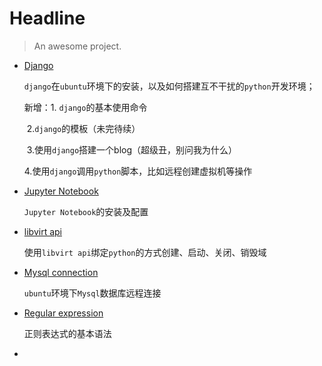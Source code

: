 # Headline

> An awesome project.

- [Django](https://github.com/wxmustard/wxmustard.github.io/blob/master/source/_posts/django.md)

  `django`在`ubuntu`环境下的安装，以及如何搭建互不干扰的`python`开发环境；

  新增：1. `django`的基本使用命令

  ​	    2.`django`的模板（未完待续）

  ​	    3.使用`django`搭建一个blog（超级丑，别问我为什么）

  ​	    4.使用`django`调用`python`脚本，比如远程创建虚拟机等操作

- [Jupyter Notebook](https://github.com/wxmustard/wxmustard.github.io/blob/master/source/_posts/Jupyter%20Notebook.md)

  `Jupyter Notebook`的安装及配置

- [libvirt api](https://github.com/wxmustard/wxmustard.github.io/blob/master/source/_posts/libvirt.md)

  使用`libvirt api`绑定`python`的方式创建、启动、关闭、销毁域

- [Mysql connection](https://github.com/wxmustard/wxmustard.github.io/blob/master/source/_posts/Mysql%20Remote%20Connection.md)

  `ubuntu`环境下`Mysql`数据库远程连接

- [Regular expression](https://github.com/wxmustard/wxmustard.github.io/blob/master/source/_posts/Regular%20expression.md)

  正则表达式的基本语法

- ​


